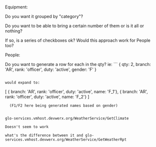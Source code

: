 Equipment: 

Do you want it grouped by "category"?

Do you want to be able to bring a certain number of them or is it all or nothing? 

If so, is a series of checkboxes ok? Would this approach work for People too? 

People: 

Do you want to generate a row for each in the qty? ie: 
    ```
    {
    qty: 2,
    branch: 'AR',
    rank: 'officer',
    duty: 'active',
    gender: 'F'
  }
  ```

  would expand to: 
```
  [
      { branch: 'AR', rank: 'officer', duty: 'active', name: 'F_1'},
      { branch: 'AR', rank: 'officer', duty: 'active', name: 'F_2'}
  ]
```
  (F1/F2 here being generated names based on gender)


glo-services.vmhost.devwerx.org/WeatherService/GetClimate

Doesn't seem to work

what's the difference between it and glo-services.vmhost.devwerx.org/WeatherService/GetWeatherRpt
